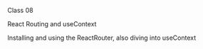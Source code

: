 Class 08

React Routing and useContext 

Installing and using the ReactRouter, also diving into useContext
